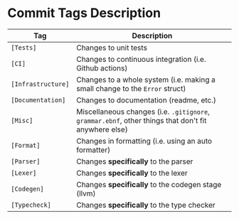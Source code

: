 # Commit Tags Description

| Tag                | Description                                                                                          |
| ------------------ | ---------------------------------------------------------------------------------------------------- |
| `[Tests]`          | Changes to unit tests                                                                                |
| `[CI]`             | Changes to continuous integration (i.e. Github actions)                                              |
| `[Infrastructure]` | Changes to a whole system (i.e. making a small change to the `Error` struct)                         |
| `[Documentation]`  | Changes to documentation (readme, etc.)                                                              |
| `[Misc]`           | Miscellaneous changes (i.e. `.gitignore`, `grammar.ebnf`, other things that don't fit anywhere else) |
| `[Format]`         | Changes in formatting (i.e. using an auto formatter)                                                 |
| `[Parser]`         | Changes **specifically** to the parser                                                               |
| `[Lexer]`          | Changes **specifically** to the lexer                                                                |
| `[Codegen]`        | Changes **specifically** to the codegen stage (llvm)                                                 |
| `[Typecheck]`      | Changes **specifically** to the type checker                                                         |
